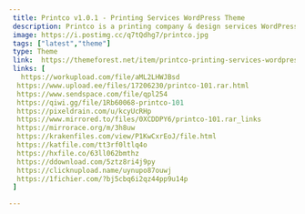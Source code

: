 ```yaml
---
 title: Printco v1.0.1 - Printing Services WordPress Theme
 description: Printco is a printing company & design services WordPress theme. This theme is also suitable for any kind of online stores such asprinting services, print company, printing tool, print shop, print store etc. and print related services. Printco theme has a beautiful and unique design that will be best suited for your business.
 image: https://i.postimg.cc/q7tQdhg7/printco.jpg
 tags: ["latest","theme"]
 type: Theme
 link:  https://themeforest.net/item/printco-printing-services-wordpress-theme/42466583
 links: [
   https://workupload.com/file/aML2LHWJBsd
  https://www.upload.ee/files/17206230/printco-101.rar.html
  https://www.sendspace.com/file/qpl254
  https://qiwi.gg/file/1Rb60068-printco-101
  https://pixeldrain.com/u/kcyUcRHp
  https://www.mirrored.to/files/0XCDDPY6/printco-101.rar_links
  https://mirrorace.org/m/3h8uw
  https://krakenfiles.com/view/P1KwCxrEoJ/file.html
  https://katfile.com/tt3rf0ltlq4o
  https://hxfile.co/63ll062bmthz
  https://ddownload.com/5ztz8ri4j9py
  https://clicknupload.name/uynupo87ouwj
  https://1fichier.com/?bj5cbq6i2qz44pp9u14p
 ]

---
```

